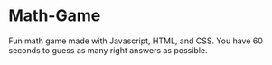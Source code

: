 # Math-Game
Fun math game made with Javascript, HTML, and CSS. You have 60 seconds to guess as many right answers as possible. 
